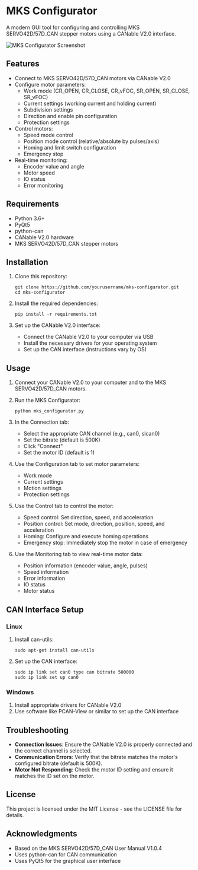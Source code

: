 # MKS Configurator

A modern GUI tool for configuring and controlling MKS SERVO42D/57D_CAN stepper motors using a CANable V2.0 interface.

![MKS Configurator Screenshot](screenshot.png)

## Features

- Connect to MKS SERVO42D/57D_CAN motors via CANable V2.0
- Configure motor parameters:
  - Work mode (CR_OPEN, CR_CLOSE, CR_vFOC, SR_OPEN, SR_CLOSE, SR_vFOC)
  - Current settings (working current and holding current)
  - Subdivision settings
  - Direction and enable pin configuration
  - Protection settings
- Control motors:
  - Speed mode control
  - Position mode control (relative/absolute by pulses/axis)
  - Homing and limit switch configuration
  - Emergency stop
- Real-time monitoring:
  - Encoder value and angle
  - Motor speed
  - IO status
  - Error monitoring

## Requirements

- Python 3.6+
- PyQt5
- python-can
- CANable V2.0 hardware
- MKS SERVO42D/57D_CAN stepper motors

## Installation

1. Clone this repository:
   ```
   git clone https://github.com/yourusername/mks-configurator.git
   cd mks-configurator
   ```

2. Install the required dependencies:
   ```
   pip install -r requirements.txt
   ```

3. Set up the CANable V2.0 interface:
   - Connect the CANable V2.0 to your computer via USB
   - Install the necessary drivers for your operating system
   - Set up the CAN interface (instructions vary by OS)

## Usage

1. Connect your CANable V2.0 to your computer and to the MKS SERVO42D/57D_CAN motors.

2. Run the MKS Configurator:
   ```
   python mks_configurator.py
   ```

3. In the Connection tab:
   - Select the appropriate CAN channel (e.g., can0, slcan0)
   - Set the bitrate (default is 500K)
   - Click "Connect"
   - Set the motor ID (default is 1)

4. Use the Configuration tab to set motor parameters:
   - Work mode
   - Current settings
   - Motion settings
   - Protection settings

5. Use the Control tab to control the motor:
   - Speed control: Set direction, speed, and acceleration
   - Position control: Set mode, direction, position, speed, and acceleration
   - Homing: Configure and execute homing operations
   - Emergency stop: Immediately stop the motor in case of emergency

6. Use the Monitoring tab to view real-time motor data:
   - Position information (encoder value, angle, pulses)
   - Speed information
   - Error information
   - IO status
   - Motor status

## CAN Interface Setup

### Linux

1. Install can-utils:
   ```
   sudo apt-get install can-utils
   ```

2. Set up the CAN interface:
   ```
   sudo ip link set can0 type can bitrate 500000
   sudo ip link set up can0
   ```

### Windows

1. Install appropriate drivers for CANable V2.0
2. Use software like PCAN-View or similar to set up the CAN interface

## Troubleshooting

- **Connection Issues**: Ensure the CANable V2.0 is properly connected and the correct channel is selected.
- **Communication Errors**: Verify that the bitrate matches the motor's configured bitrate (default is 500K).
- **Motor Not Responding**: Check the motor ID setting and ensure it matches the ID set on the motor.

## License

This project is licensed under the MIT License - see the LICENSE file for details.

## Acknowledgments

- Based on the MKS SERVO42D/57D_CAN User Manual V1.0.4
- Uses python-can for CAN communication
- Uses PyQt5 for the graphical user interface

